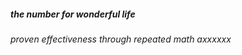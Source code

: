 ##### the number for wonderful life ##### 
###### proven effectiveness through repeated math axxxxxx ######
